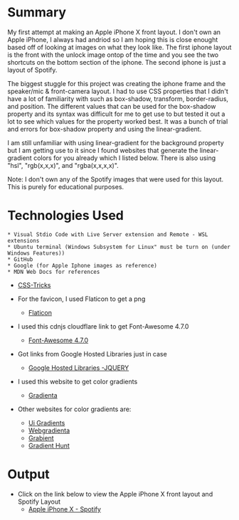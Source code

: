 # Summary
My first attempt at making an Apple iPhone X front layout. I don't own an Apple iPhone, I always had andriod so I am hoping this is close enought based off of looking at images on what they look like. The first iphone layout is the front with the unlock image ontop of the time and you see the two shortcuts on the bottom section of the iphone. The second iphone is just a layout of Spotify.

The biggest stuggle for this project was creating the iphone frame and the speaker/mic & front-camera layout. I had to use CSS properties that I didn't have a lot of familiarity with such as box-shadow, transform, border-radius, and position. The different values that can be used for the box-shadow property and its syntax was difficult for me to get use to but tested it out a lot to see which values for the property worked best. It was a bunch of trial and errors for box-shadow property and using the linear-gradient.

I am still unfamiliar with using linear-gradient for the background property but I am getting use to it since I found websites that generate the linear-gradient colors for you already which I listed below. There is also using "hsl", "rgb(x,x,x)", and "rgba(x,x,x,x)".

Note: I don't own any of the Spotify images that were used for this layout. This is purely for educational purposes.

# Technologies Used
    * Visual Stdio Code with Live Server extension and Remote - WSL extensions
    * Ubuntu terminal (Windows Subsystem for Linux" must be turn on (under Windows Features))
    * GitHub
    * Google (for Apple Iphone images as reference)
    * MDN Web Docs for references
* [CSS-Tricks](https://css-tricks.com/)

* For the favicon, I used Flaticon to get a png
    * [Flaticon](https://www.flaticon.com/)

* I used this cdnjs cloudflare link to get Font-Awesome 4.7.0
    * [Font-Awesome 4.7.0](https://cdnjs.com/libraries/font-awesome/4.7.0)

* Got links from Google Hosted Libraries just in case
    * [Google Hosted Libraries -JQUERY](https://developers.google.com/speed/libraries#jquery)

* I used this website to get color gradients
    * [Gradienta](https://gradienta.io/)

* Other websites for color gradients are:
    * [Ui Gradients](https://uigradients.com/)
    * [Webgradienta](https://webgradients.com/)
    * [Grabient](https://www.grabient.com/)
    * [Gradient Hunt](https://gradienthunt.com/)


# Output

* Click on the link below to view the Apple iPhone X front layout and Spotify Layout
    * [Apple iPhone X - Spotify](https://jennym0715.github.io/iPhoneX_Spotify.github.io/)